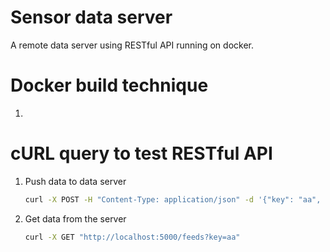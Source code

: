 # Sensor data server
A remote data server using RESTful API running on docker.

# Docker build technique
1. 


# cURL query to test RESTful API
1. Push data to data server
    ```bash
    curl -X POST -H "Content-Type: application/json" -d '{"key": "aa", "data": 25.5}' http://localhost:5000/update
    ```
2. Get data from the server
    ```bash
    curl -X GET "http://localhost:5000/feeds?key=aa"
    ```